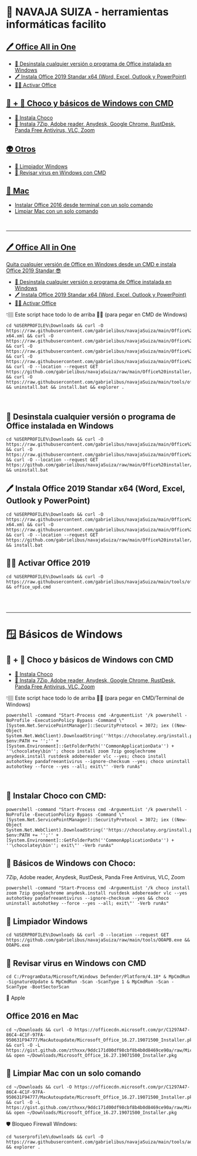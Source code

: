 # 🧰 NAVAJA SUIZA - herramientas informáticas facilito 

<a href="#officeAIO"><h2>🖊️ Office All in One</h2></a>

- <a href="#uninstallOffice">🧼 Desinstala cualquier versión o programa de Office instalada en Windows</a>
- <a href="#installOffice">🖊️ Instala Office 2019 Standar x64 (Word, Excel, Outlook y PowerPoint)</a>
- <a href="#officeKey">🏴‍☠️ Activar Office</a>

<a href="#chocoAIO"><h2 >
🍫 + 🥑 Choco y básicos de Windows con CMD</h2></a>
- <a href="#choco">🍫 Instala Choco</a>
- <a href="#chocoBasicos">🥑 Instala 7Zip, Adobe reader, Anydesk, Google Chrome, RustDesk, Panda Free Antivirus, VLC, Zoom</a>

<a href="#Limpiador"><h2 >
👽 Otros</h2></a>

- <a href="#Limpiador">🧼 Limpiador Windows</a>
- <a href="#Desinfección">🦠 Revisar virus en Windows con CMD</a>


<a href="#Limpiador"><h2 >🍎 Mac</h2></a>

- <a href="#macOffice">Instalar Office 2016 desde terminal con un solo comando
- <a href="#cleanup">Limpiar Mac con un solo comando

<br>
<hr>





<h2 id="officeAIO">🖊️ Office All in One</h2>
  Quita cualquier versión de Office en Windows desde un CMD e instala Office 2019 Standar 😎

- <a href="#uninstallOffice">🧼 Desinstala cualquier versión o programa de Office instalada en Windows</a>
- <a href="#installOffice">🖊️ Instala Office 2019 Standar x64 (Word, Excel, Outlook y PowerPoint)</a>
- <a href="#officeKey">🏴‍☠️ Activar Office</a>


👇🏽 Este script hace todo lo de arriba ☝🏽 (para pegar en CMD de Windows)
```
cd %USERPROFILE%\Downloads && curl -O https://raw.githubusercontent.com/gabrielibus/navajaSuiza/main/Office%20installer/office365-x64.xml && curl -O https://raw.githubusercontent.com/gabrielibus/navajaSuiza/main/Office%20installer/install.bat && curl -O https://raw.githubusercontent.com/gabrielibus/navajaSuiza/main/Office%20installer/uninstall.bat && curl -O https://raw.githubusercontent.com/gabrielibus/navajaSuiza/main/Office%20installer/uninstall.xml && curl -O --location --request GET https://github.com/gabrielibus/navajaSuiza/raw/main/Office%20installer/setup.exe && curl -O https://raw.githubusercontent.com/gabrielibus/navajaSuiza/main/tools/office_upd.cmd && uninstall.bat && install.bat && explorer .
```
<br>
<h2 id="uninstallOffice">🧼 Desinstala cualquier versión o programa de Office instalada en Windows</h2>

```
cd %USERPROFILE%\Downloads && curl -O https://raw.githubusercontent.com/gabrielibus/navajaSuiza/main/Office%20installer/uninstall.bat && curl -O https://raw.githubusercontent.com/gabrielibus/navajaSuiza/main/Office%20installer/uninstall.xml && curl -O --location --request GET https://github.com/gabrielibus/navajaSuiza/raw/main/Office%20installer/setup.exe && uninstall.bat
```

<h2 id="installOffice">🖊️ Instala Office 2019 Standar x64 (Word, Excel, Outlook y PowerPoint)</h2>

```
cd %USERPROFILE%\Downloads && curl -O https://raw.githubusercontent.com/gabrielibus/navajaSuiza/main/Office%20installer/office365-x64.xml && curl -O https://raw.githubusercontent.com/gabrielibus/navajaSuiza/main/Office%20installer/install.bat && curl -O --location --request GET https://github.com/gabrielibus/navajaSuiza/raw/main/Office%20installer/setup.exe && install.bat
```

<h2 id="officeKey">🏴‍☠️ Activar Office 2019</h2>

```
cd %USERPROFILE%\Downloads && curl -O https://raw.githubusercontent.com/gabrielibus/navajaSuiza/main/tools/office_upd.cmd && office_upd.cmd

```
<br>
<br>

---
# 🪟 Básicos de Windows
<h2 id="chocoAIO">
🍫 + 🥑 Choco y básicos de Windows con CMD</h2>

- <a href="#choco">🍫 Instala Choco</a>
- <a href="#chocoBasicos">🥑 Instala 7Zip, Adobe reader, Anydesk, Google Chrome, RustDesk, Panda Free Antivirus, VLC, Zoom</a>

👇🏽 Este script hace todo lo de arriba ☝🏽 (para pegar en CMD/Terminal de Windows)
```
powershell -command "Start-Process cmd -ArgumentList '/k powershell -NoProfile -ExecutionPolicy Bypass -Command \"[System.Net.ServicePointManager]::SecurityProtocol = 3072; iex ((New-Object System.Net.WebClient).DownloadString(''https://chocolatey.org/install.ps1'')); $env:PATH += '';'' + [System.Environment]::GetFolderPath(''CommonApplicationData'') + ''\chocolatey\bin''; choco install zoom 7zip googlechrome anydesk.install rustdesk adobereader vlc --yes; choco install autohotkey pandafreeantivirus --ignore-checksum --yes; choco uninstall autohotkey --force --yes --all; exit\"' -Verb runAs"
```
<br>
<h2 id="choco">
🍫 Instalar Choco con CMD:</h2>

```
powershell -command "Start-Process cmd -ArgumentList '/k powershell -NoProfile -ExecutionPolicy Bypass -Command \"[System.Net.ServicePointManager]::SecurityProtocol = 3072; iex ((New-Object System.Net.WebClient).DownloadString(''https://chocolatey.org/install.ps1'')); $env:PATH += '';'' + [System.Environment]::GetFolderPath(''CommonApplicationData'') + ''\chocolatey\bin''; exit\"' -Verb runAs"
```
<h2 id="chocoBasicos">
🥑 Básicos de Windows con Choco: </h2> 
7Zip,  Adobe reader, Anydesk, RustDesk, Panda Free Antivirus, VLC, Zoom

```
powershell -command "Start-Process cmd -ArgumentList '/k choco install zoom 7zip googlechrome anydesk.install rustdesk adobereader vlc --yes autohotkey pandafreeantivirus --ignore-checksum --yes && choco uninstall autohotkey --force --yes --all; exit\"' -Verb runAs"
```

<h2 id="Limpiador">🧼 Limpiador Windows</h2>

```
cd %USERPROFILE%\Downloads && curl -O --location --request GET https://github.com/gabrielibus/navajaSuiza/raw/main/tools/OOAPB.exe && OOAPG.exe
```

<h2 id="Desinfección">🦠 Revisar virus en Windows con CMD</h2>

```
cd C:/ProgramData/Microsoft/Windows Defender/Platform/4.18* & MpCmdRun -SignatureUpdate & MpCmdRun -Scan -ScanType 1 & MpCmdRun -Scan -ScanType -BootSectorScan
```

🍎 Apple
<h2 id="macOffice">Office 2016 en Mac </h2> 

```
cd ~/Downloads && curl -O https://officecdn.microsoft.com/pr/C1297A47-86C4-4C1F-97FA-950631F94777/MacAutoupdate/Microsoft_Office_16.27.19071500_Installer.pkg && curl -O -L https://gist.github.com/zthxxx/9ddc171d00df98cbf8b4b0d8469ce90a/raw/Microsoft_Office_2019_VL_Serializer.pkg && open ~/Downloads/Microsoft_Office_16.27.19071500_Installer.pkg
```

<h2 id="cleanup">🧼 Limpiar Mac con un solo comando</h2> 

```
cd ~/Downloads && curl -O https://officecdn.microsoft.com/pr/C1297A47-86C4-4C1F-97FA-950631F94777/MacAutoupdate/Microsoft_Office_16.27.19071500_Installer.pkg && curl -O -L https://gist.github.com/zthxxx/9ddc171d00df98cbf8b4b0d8469ce90a/raw/Microsoft_Office_2019_VL_Serializer.pkg && open ~/Downloads/Microsoft_Office_16.27.19071500_Installer.pkg
```

🛡️ Bloqueo Firewall Windows:
```
cd %userprofile%\downloads && curl -O https://raw.githubusercontent.com/gabrielibus/navajaSuiza/main/tools/addfwrs.bat  && explorer .
```  
